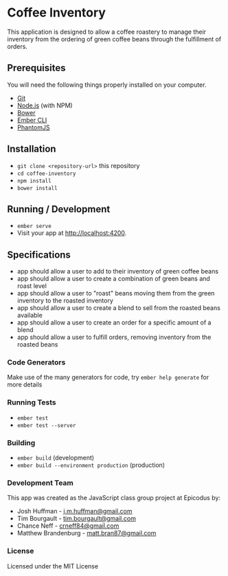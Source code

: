 # Coffee Inventory

This application is designed to allow a coffee roastery to manage their inventory from the ordering of green coffee beans through the fulfillment of orders.

## Prerequisites

You will need the following things properly installed on your computer.

* [Git](http://git-scm.com/)
* [Node.js](http://nodejs.org/) (with NPM)
* [Bower](http://bower.io/)
* [Ember CLI](http://ember-cli.com/)
* [PhantomJS](http://phantomjs.org/)

## Installation

* `git clone <repository-url>` this repository
* `cd coffee-inventory`
* `npm install`
* `bower install`

## Running / Development

* `ember serve`
* Visit your app at [http://localhost:4200](http://localhost:4200).

## Specifications

* app should allow a user to add to their inventory of green coffee beans
* app should allow a user to create a combination of green beans and roast level
* app should allow a user to "roast" beans moving them from the green inventory to the roasted inventory
* app should allow a user to create a blend to sell from the roasted beans available
* app should allow a user to create an order for a specific amount of a blend
* app should allow a user to fulfill orders, removing inventory from the roasted beans

### Code Generators

Make use of the many generators for code, try `ember help generate` for more details

### Running Tests

* `ember test`
* `ember test --server`

### Building

* `ember build` (development)
* `ember build --environment production` (production)

### Development Team
This app was created as the JavaScript class group project at Epicodus by:
* Josh Huffman - j.m.huffman@gmail.com
* Tim Bourgault - tim.bourgault@gmail.com
* Chance Neff - crneff84@gmail.com
* Matthew Brandenburg - matt.bran87@gmail.com

### License
Licensed under the MIT License
